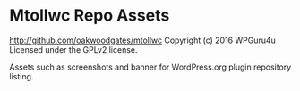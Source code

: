 # Mtollwc Repo Assets #
http://github.com/oakwoodgates/mtollwc
Copyright (c) 2016 WPGuru4u
Licensed under the GPLv2 license.

Assets such as screenshots and banner for WordPress.org plugin repository listing.